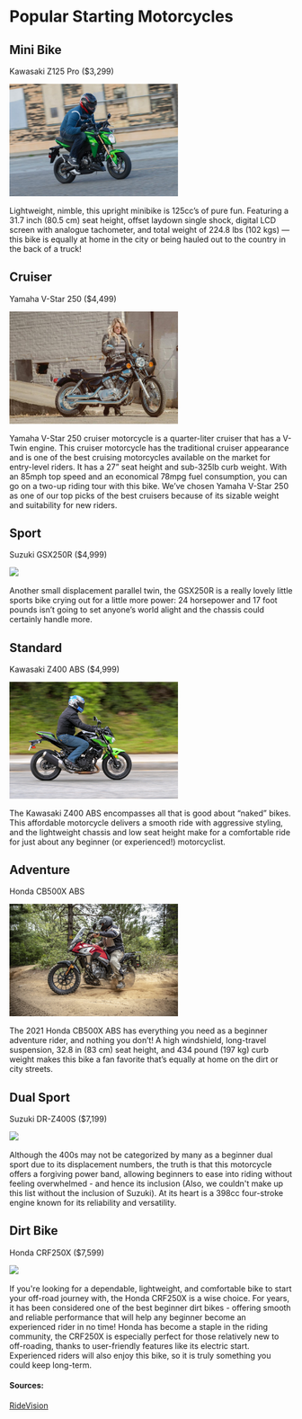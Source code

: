 # Popular Starting Motorcycles

## Mini Bike
Kawasaki Z125 Pro ($3,299)

<img src="../img/2016-kawasaki-z125-pro-review-10-quick-facts-1.jpg" width="300"/>


Lightweight, nimble, this upright minibike is 125cc’s of pure fun. Featuring a 31.7 inch (80.5 cm) seat height, offset laydown single shock, digital LCD screen with analogue tachometer, and total weight of 224.8 lbs (102 kgs) — this bike is equally at home in the city or being hauled out to the country in the back of a truck!

## Cruiser
Yamaha V-Star 250 ($4,499)

<img src="../img/yamaha-v-star.jpg" width="300"/>

Yamaha V-Star 250 cruiser motorcycle is a quarter-liter cruiser that has a V-Twin engine. This cruiser motorcycle has the traditional cruiser appearance and is one of the best cruising motorcycles available on the market for entry-level riders. It has a 27” seat height and sub-325lb curb weight. With an 85mph top speed and an economical 78mpg fuel consumption, you can go on a two-up riding tour with this bike. We’ve chosen Yamaha V-Star 250 as one of our top picks of the best cruisers because of its sizable weight and suitability for new riders.

## Sport
Suzuki GSX250R ($4,999)

<img src="../img/suzuki-gsk.avif" width="300"/>

Another small displacement parallel twin, the GSX250R is a really lovely little sports bike crying out for a little more power: 24 horsepower and 17 foot pounds isn’t going to set anyone’s world alight and the chassis could certainly handle more.

## Standard
Kawasaki Z400 ABS ($4,999)

<img src="../img/kawasaki-z400.jpg" width="300"/>

The Kawasaki Z400 ABS encompasses all that is good about “naked” bikes. This affordable motorcycle delivers a smooth ride with aggressive styling, and the lightweight chassis and low seat height make for a comfortable ride for just about any beginner (or experienced!) motorcyclist. 

## Adventure
Honda CB500X ABS

<img src="../img/CB500X-BR-5.jpg" width="300"/>

The 2021 Honda CB500X ABS has everything you need as a beginner adventure rider, and nothing you don’t! A high windshield, long-travel suspension, 32.8 in (83 cm) seat height, and 434 pound (197 kg) curb weight makes this bike a fan favorite that’s equally at home on the dirt or city streets.

## Dual Sport
Suzuki DR-Z400S ($7,199)

<img src="../img/2017-suzuki-dr-z400s.avif" width="300"/>

Although the 400s may not be categorized by many as a beginner dual sport due to its displacement numbers, the truth is that this motorcycle offers a forgiving power band, allowing beginners to ease into riding without feeling overwhelmed - and hence its inclusion (Also, we couldn't make up this list without the inclusion of Suzuki). At its heart is a 398cc four-stroke engine known for its reliability and versatility.

## Dirt Bike
Honda CRF250X ($7,599)

<img src="../img/crf-250-x.avif" width="300"/>

If you're looking for a dependable, lightweight, and comfortable bike to start your off-road journey with, the Honda CRF250X is a wise choice. For years, it has been considered one of the best beginner dirt bikes - offering smooth and reliable performance that will help any beginner become an experienced rider in no time! Honda has become a staple in the riding community, the CRF250X is especially perfect for those relatively new to off-roading, thanks to user-friendly features like its electric start. Experienced riders will also enjoy this bike, so it is truly something you could keep long-term.

#### Sources:
[RideVision](https://ride.vision/blog/the-33-best-beginner-motorcycles-by-type/)